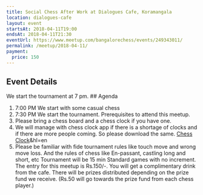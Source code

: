 ```yaml
---
title: Social Chess After Work at Dialogues Cafe, Koramangala
location: dialogues-cafe
layout: event
startsAt: 2018-04-11T19:00
endsAt: 2018-04-11T21:30
eventUrl: https://www.meetup.com/bangalorechess/events/249343011/
permalink: /meetup/2018-04-11/
payment:
  price: 150
---
```

## Event Details
We start the tournament at 7 pm. ## Agenda
1. 7:00 PM We start with some casual chess
1. 7:30 PM We start the tournament. Prerequisites to attend this meetup.
1. Please bring a chess board and a chess clock if you have one.
1. We will manage with chess clock app if there is a shortage of clocks and if there are more people coming. So please download the same. [Chess Clock](https://play.google.com/store/apps/details?id=com.chess.clock)&hl=en
1. Please be familiar with fide tournament rules like touch move and wrong move loss. And the rules of chess like En-passant, castling long and short, etc Tournament will be 15 min Standard games with no increment. The entry for this meetup is Rs.150/-. You will get a complimentary drink from the cafe.
There will be prizes distributed depending on the prize fund we receive. (Rs.50 will go towards the prize fund from each chess player.)

 
